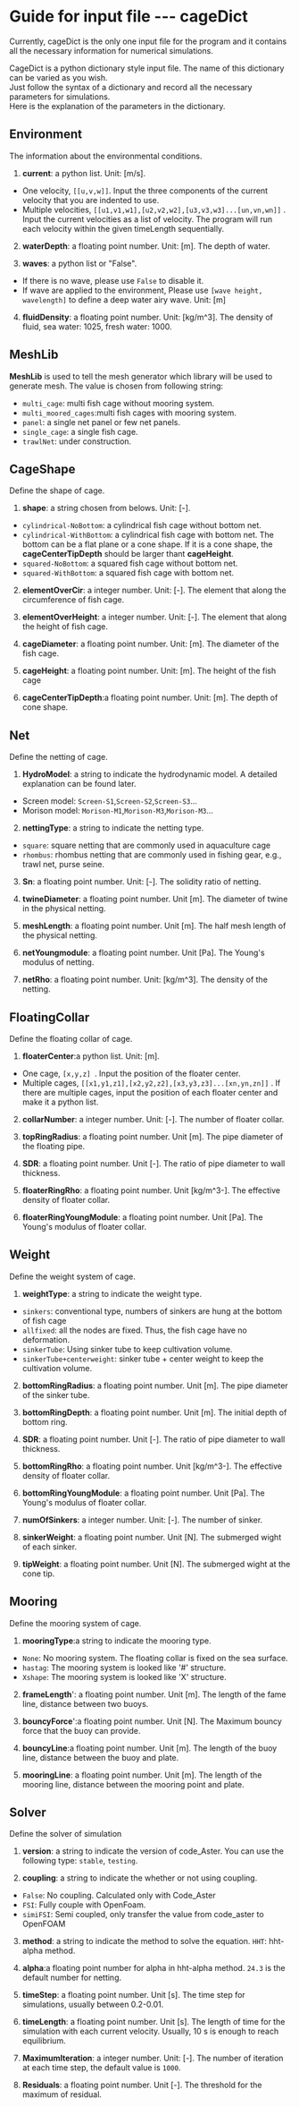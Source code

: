 # Guide for input file  --- cageDict 

Currently, cageDict is the only one input file for the program and it contains all the necessary information for numerical simulations.     
    
CageDict is a python dictionary style input file. The name of this dictionary can be varied as you wish.     
Just follow the syntax of a dictionary and record all the necessary parameters for simulations.      
Here is the explanation of the parameters in the dictionary.    
  
  
## Environment 

The information about the environmental conditions.  
1. **current**: a python list. Unit: [m/s]. 
    
-  One velocity,  ```[[u,v,w]]```.  Input the three components of the current velocity that you are indented to use.     
-  Multiple velocities,  ```[[u1,v1,w1],[u2,v2,w2],[u3,v3,w3]...[un,vn,wn]]``` . Input the current velocities as a list of velocity. The program will run each velocity within the given timeLength sequentially.    
  
2. **waterDepth**:  a floating point number. Unit: [m]. The depth of water. 
  
3. **waves**:  a python list or "False".

- If there is no wave, please use ```False``` to disable it. 
- If wave are applied to the environment, Please use ```[wave height, wavelength]``` to define a deep water airy wave. Unit: [m] 
 
4. **fluidDensity**: a floating point number. Unit: [kg/m^3]. The density of fluid, sea water: 1025, fresh water: 1000.

## MeshLib

**MeshLib** is used to tell the mesh generator which library will be used to generate mesh.
The value is chosen from following string:
- ```multi_cage```: multi fish cage without mooring system.
- ```multi_moored_cages```:multi fish cages with mooring system.
- ```panel```: a single net panel or few net panels.
- ```single_cage```: a single fish cage.
- ```trawlNet```: under construction.

## CageShape
Define the shape of cage.

1. **shape**: a string chosen from belows. Unit: [-].
- ```cylindrical-NoBottom```: a cylindrical fish cage without bottom net. 
- ```cylindrical-WithBottom```: a cylindrical fish cage with bottom net. The bottom can be a flat plane or a cone shape. If it is a cone shape, the **cageCenterTipDepth** should be larger thant **cageHeight**.
- ```squared-NoBottom```:  a squared fish cage without bottom net.  
- ```squared-WithBottom```: a squared fish cage with bottom net.  

2. **elementOverCir**: a integer number. Unit: [-]. The element that along the circumference of fish cage. 

3. **elementOverHeight**: a integer number. Unit: [-]. The element that along the height of fish cage. 

4. **cageDiameter**: a floating point number. Unit: [m]. The diameter of the fish cage.

5. **cageHeight**: a floating point number. Unit: [m]. The height of the fish cage

6. **cageCenterTipDepth**:a floating point number. Unit: [m]. The depth of cone shape.

## Net
Define the netting of cage. 

1. **HydroModel**: a string to indicate the hydrodynamic model. A detailed explanation can be found later.   
- Screen model: ```Screen-S1```,```Screen-S2```,```Screen-S3```...  
- Morison model: ```Morison-M1```,```Morison-M3```,```Morison-M3```...

2. **nettingType**: a string to indicate the netting type. 
- ```square```: square netting that are commonly used in aquaculture cage
- ```rhombus```: rhombus netting that are commonly used in fishing gear, e.g., trawl net, purse seine.

3. **Sn**: a floating point number. Unit: [-]. The solidity ratio of netting. 

4. **twineDiameter**: a floating point number. Unit [m]. The diameter of twine in the physical netting.

5. **meshLength**: a floating point number. Unit [m]. The half mesh length of the physical netting. 

6. **netYoungmodule**: a floating point number. Unit [Pa]. The Young's modulus of netting.

7. **netRho**: a floating point number. Unit: [kg/m^3]. The density of the netting.

## FloatingCollar

Define the floating collar of cage. 

1. **floaterCenter**:a python list. Unit: [m].
-  One cage,  ```[x,y,z] ```.  Input the position of the floater center.                                                  
-  Multiple cages,  ```[[x1,y1,z1],[x2,y2,z2],[x3,y3,z3]...[xn,yn,zn]]``` . If there are multiple cages, input the position of each floater center and make it a python list. 

2. **collarNumber**: a integer number. Unit: [-]. The number of floater collar. 

3. **topRingRadius**: a floating point number. Unit [m]. The pipe diameter of the floating pipe.

4. **SDR**: a floating point number. Unit [-]. The ratio of pipe diameter to wall thickness.

5. **floaterRingRho**: a floating point number. Unit [kg/m^3-]. The effective density of floater collar. 

6. **floaterRingYoungModule**: a floating point number. Unit [Pa]. The Young's modulus of floater collar.

## Weight
Define the weight system of cage. 
1. **weightType**: a string to indicate the weight type. 
- ```sinkers```: conventional type, numbers of sinkers are hung at the bottom of fish cage
- ```allfixed```: all the nodes are fixed. Thus, the fish cage have no deformation. 
- ```sinkerTube```: Using sinker tube to keep cultivation volume. 
- ```sinkerTube+centerweight```: sinker tube + center weight to keep the cultivation volume.

2. **bottomRingRadius**: a floating point number. Unit [m]. The pipe diameter of the sinker tube.

3. **bottomRingDepth**: a floating point number. Unit [m]. The initial depth of bottom ring.
 
4. **SDR**: a floating point number. Unit [-]. The ratio of pipe diameter to wall thickness.
 
5. **bottomRingRho**: a floating point number. Unit [kg/m^3-]. The effective density of floater collar. 
      
6. **bottomRingYoungModule**: a floating point number. Unit [Pa]. The Young's modulus of floater collar.
                 
7. **numOfSinkers**: a integer number. Unit: [-]. The number of sinker.

8. **sinkerWeight**: a floating point number. Unit [N]. The submerged wight of each sinker.

9. **tipWeight**: a floating point number. Unit [N]. The submerged wight at the cone tip. 

## Mooring
Define the mooring system of cage. 

1. **mooringType**:a string to indicate the mooring type.
- ```None```: No mooring system. The floating collar is fixed on the sea surface.
- ```hastag```: The mooring system is looked like '#' structure. 
- ```Xshape```: The mooring system is looked like 'X' structure.

2. **frameLength**': a floating point number. Unit [m]. The length of the fame line, distance between two buoys.

3. **bouncyForce**':a floating point number. Unit [N]. The Maximum bouncy force that the buoy can provide.

4. **bouncyLine**:a floating point number. Unit [m]. The length of the buoy line, distance between the buoy and plate.

5. **mooringLine**: a floating point number. Unit [m]. The length of the mooring line, distance between the mooring point and plate.

## Solver
Define the solver of simulation
 
1. **version**: a string to indicate the version of code_Aster. You can use the following type:
```stable```, ```testing```.
  
2. **coupling**: a string to indicate the whether or not using coupling.
- ```False```: No coupling. Calculated only with Code_Aster
- ```FSI```:  Fully couple with OpenFoam. 
- ```simiFSI```: Semi coupled, only transfer the value from code_aster to OpenFOAM

3. **method**: a string to indicate the method to solve the equation. 
```HHT```: hht-alpha method. 

4. **alpha**:a floating point number for alpha in hht-alpha method.
```24.3``` is the default number for netting. 

5. **timeStep**: a floating point number. Unit [s]. The time step for simulations, usually between 0.2-0.01.

6. **timeLength**: a floating point number. Unit [s]. The length of time for the simulation with each current velocity. Usually, 10 s is enough to reach equilibrium. 

7. **MaximumIteration**: a integer number. Unit: [-]. The number of iteration at each time step, the default value is ```1000```.

8. **Residuals**: a floating point number. Unit [-]. The threshold for the maximum of residual.








